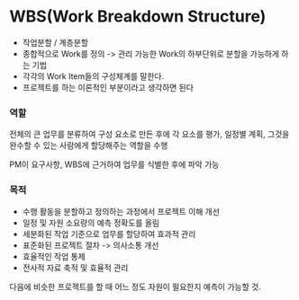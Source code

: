 

# WBS(Work Breakdown Structure)

- 작업분할 / 계층분할
- 종합적으로 Work를 정의 -> 관리 가능한 Work의 하부단위로 분할을 가능하게 하는 기법
- 각각의 Work Item들의 구성체계를 말한다.
- 프로젝트를 하는 이론적인 부분이라고 생각하면 된다

### 역할

전체의 큰 업무를 분류하여 구성 요소로 만든 후에 각 요소를 평가, 일정별 계획, 그것을 완수할 수 있는 사람에게 할당해주는 역할을 수행

PM이 요구사항, WBS에 근거하여 업무를 식별한 후에 파악 가능

### 목적

- 수행 활동을 분할하고 정의하는 과정에서 프로젝트 이해 개선
- 일정 및 자원 소요량의 예측 정확도를 올림
- 세분화된 작업 기준으로 업무를 할당하여 효과적 관리
- 표준화된 프로젝트 절차 -> 의사소통 개선
- 효율적인 작업 통제
- 전사적 자료 축적 및 효율적 관리

다음에 비슷한 프로젝트를 할 때 어느 정도 자원이 필요한지 예측이 가능할 것.
